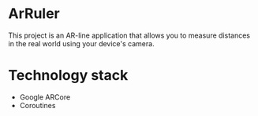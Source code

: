 # ArRuler
This project is an AR-line application that allows you to measure distances in the real world using your device's camera.

# Technology stack
* Google ARCore
* Coroutines